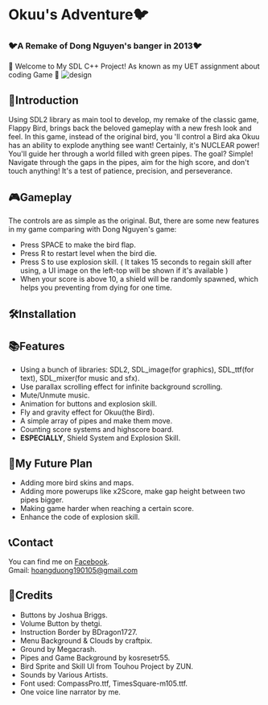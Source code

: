 # Okuu's Adventure🐦
### 🐦A Remake of Dong Nguyen's banger in 2013🐦
🚀 Welcome to My SDL C++ Project! As known as my UET assignment about coding Game 🚀
![design](https://github.com/hoangduong19/OkuusAdventure/assets/160806540/10c8f30c-4c45-4db3-ab1c-a2e05a79b192)
## 🎉Introduction
Using SDL2 library as main tool to develop, my remake of the classic game, Flappy Bird, brings back the beloved gameplay with a new fresh look and feel. In this game, instead of the original bird, you 'll control a Bird aka Okuu has an ability to explode anything see want! Certainly, it's NUCLEAR power! You'll guide her through a world filled with green pipes. The goal? Simple! Navigate through the gaps in the pipes, aim for the high score, and don't touch anything! It's a test of patience, precision, and perseverance.
## 🎮Gameplay
The controls are as simple as the original. But, there are some new features in my game comparing with Dong Nguyen's game:
-  Press SPACE to make the bird flap.
-  Press R to restart level when the bird die.
-  Press S to use explosion skill. ( It takes 15 seconds to regain skill after using, a UI image on the left-top will be shown if it's available )
-  When your score is above 10, a shield will be randomly spawned, which helps you preventing from dying for one time.
## 🛠️Installation
## 📚Features
- Using a bunch of libraries: SDL2, SDL_image(for graphics), SDL_ttf(for text), SDL_mixer(for music and sfx).
- Use parallax scrolling effect for infinite background scrolling.
- Mute/Unmute music.
- Animation for buttons and explosion skill.
- Fly and gravity effect for Okuu(the Bird).
- A simple array of pipes and make them move.
- Counting score systems and highscore board.
- <b>ESPECIALLY</b>, Shield System and Explosion Skill.
## 🚀My Future Plan
- Adding more bird skins and maps.
- Adding more powerups like x2Score, make gap height between two pipes bigger.
- Making game harder when reaching a certain score.
- Enhance the code of explosion skill.
## 📞Contact
You can find me on [Facebook](https://www.facebook.com/manchesterisred190105?_rdc=1&_rdr). <br/>
Gmail: hoangduong190105@gmail.com
## 📜Credits
- Buttons by Joshua Briggs.
- Volume Button by thetgi.
- Instruction Border by BDragon1727.
- Menu Background & Clouds by craftpix.
- Ground by Megacrash.
- Pipes and Game Background by kosresetr55.
- Bird Sprite and Skill UI from Touhou Project by ZUN.
- Sounds by Various Artists.
- Font used: CompassPro.ttf, TimesSquare-m105.ttf.
- One voice line narrator by me.
